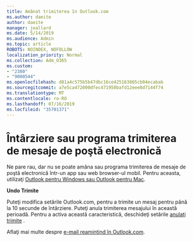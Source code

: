 ```yaml
---
title: Amânat trimiterea în Outlook.com
ms.author: daeite
author: daeite
manager: joallard
ms.date: 5/14/2019
ms.audience: Admin
ms.topic: article
ROBOTS: NOINDEX, NOFOLLOW
localization_priority: Normal
ms.collection: Adm_O365
ms.custom:
- "2380"
- "9000544"
ms.openlocfilehash: d81a4c575b5b47dbc16ce425163865cb04ecabab
ms.sourcegitcommit: a7e5ca472000dfec471950bafd12eee8d7144f74
ms.translationtype: MT
ms.contentlocale: ro-RO
ms.lasthandoff: 07/16/2019
ms.locfileid: "35701371"
---
```

# <a name="delay-or-schedule-sending-email-messages"></a>Întârziere sau programa trimiterea de mesaje de poştă electronică

Ne pare rau, dar nu se poate amâna sau programa trimiterea de mesaje de poştă electronică într-un app sau web browser-ul mobil. Pentru aceasta, utilizaţi [Outlook pentru Windows sau Outlook pentru Mac](https://products.office.com/outlook/email-and-calendar-software-microsoft-outlook).

**Undo Trimite**

Puteţi modifica setările Outlook.com, pentru a trimite un mesaj pentru până la 10 secunde de întârziere. Puteţi anula trimiterea mesajului în această perioadă. Pentru a activa această caracteristică, deschideţi setările [anulaţi trimite](https://outlook.live.com/mail/options/mail/messageContent/undoSend) .

Aflaţi mai multe despre [e-mail reamintind în Outlook.com](https://support.office.com/article/c069ddde-5282-4085-8f4c-d7b133324f8a?wt.mc_id=Office_Outlook_com_Alchemy).